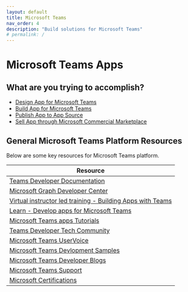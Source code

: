 ```yaml
---
layout: default
title: Microsoft Teams
nav_order: 4
description: "Build solutions for Microsoft Teams"
# permalink: /
---
```


# Microsoft Teams Apps

## What are you trying to accomplish?

* [Design App for Microsoft Teams](./design-app-for-microsoft-teams.md)
* [Build App for Microsoft Teams](./build-app-for-microsoft-teams.md)
* [Publish App to App Source](./publish-app-to-app-source.md)
* [Sell App through Microsoft Commercial Marketplace](./monetize-app-through-microsoft-commercial-marketplace.md)

## General Microsoft Teams Platform Resources

Below are some key resources for Microsoft Teams platform.

| Resource            | 
|---------------------|
| [Teams Developer Documentation](https://docs.microsoft.com/en-us/microsoftteams/platform/) |
| [Microsoft Graph Developer Center](https://developer.microsoft.com/en-us/graph/) |
| [Virtual instructor led training - Building Apps with Teams](https://note.microsoft.com/US-NOGEP-WBNR-FY20-04Apr-14-BuildMicrosoftTeamsAppsBuildingAppsandSolutionswithMicrosoftTeams-SRDEM14680-02_Registration.html) |
| [Learn - Develop apps for Microsoft Teams](https://docs.microsoft.com/en-us/learn/paths/m365-msteams-associate/) |
| [Microsoft Teams apps Tutorials](https://docs.microsoft.com/en-us/microsoftteams/platform/tutorials/code-samples) |
| [Teams Developer Tech Community](https://aka.ms/TeamsCommunity) |
| [Microsoft Teams UserVoice](https://microsoftteams.uservoice.com/) |
| [Microsoft Teams Devlopment Samples](https://pnp.github.io/teams-dev-samples/) |
| [Microsoft Teams Developer Blogs](https://developer.microsoft.com/en-us/microsoft-teams/blogs/) |
| [Microsoft Teams Support](https://support.microsoft.com/en-us/teams) |
| [Microsoft Certifications](https://docs.microsoft.com/en-us/learn/certifications/) |